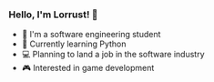 ### Hello, I'm Lorrust! 👋

- 🌱 I'm a software engineering student
- 🐍 Currently learning Python
- 💻 Planning to land a job in the software industry
- 🎮 Interested in game development
